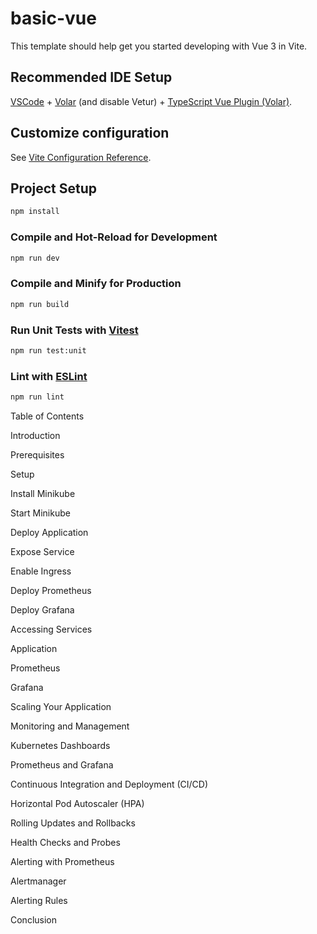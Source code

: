 # basic-vue

This template should help get you started developing with Vue 3 in Vite.

## Recommended IDE Setup

[VSCode](https://code.visualstudio.com/) + [Volar](https://marketplace.visualstudio.com/items?itemName=Vue.volar) (and disable Vetur) + [TypeScript Vue Plugin (Volar)](https://marketplace.visualstudio.com/items?itemName=Vue.vscode-typescript-vue-plugin).

## Customize configuration

See [Vite Configuration Reference](https://vitejs.dev/config/).

## Project Setup

```sh
npm install
```

### Compile and Hot-Reload for Development

```sh
npm run dev
```

### Compile and Minify for Production

```sh
npm run build
```

### Run Unit Tests with [Vitest](https://vitest.dev/)

```sh
npm run test:unit
```

### Lint with [ESLint](https://eslint.org/)

```sh
npm run lint
```
Table of Contents

Introduction

Prerequisites

Setup

Install Minikube

Start Minikube

Deploy Application

Expose Service

Enable Ingress

Deploy Prometheus

Deploy Grafana


Accessing Services

Application

Prometheus

Grafana

Scaling Your Application

Monitoring and Management

Kubernetes Dashboards

Prometheus and Grafana

Continuous Integration and Deployment (CI/CD)

Horizontal Pod Autoscaler (HPA)

Rolling Updates and Rollbacks

Health Checks and Probes

Alerting with Prometheus

Alertmanager

Alerting Rules

Conclusion
